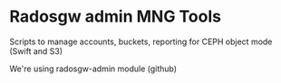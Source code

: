 # Radosgw admin MNG Tools
Scripts to manage accounts, buckets, reporting for CEPH object mode (Swift and S3)

We're using radosgw-admin module (github)
